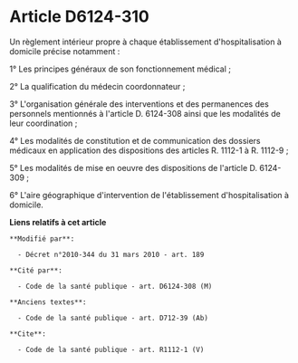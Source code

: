 # Article D6124-310

Un règlement intérieur propre à chaque établissement d'hospitalisation à domicile précise notamment : 

1° Les principes généraux de son fonctionnement médical ; 

2° La qualification du médecin coordonnateur ; 

3° L'organisation générale des interventions et des permanences des personnels mentionnés à l'article D. 6124-308 ainsi que
les modalités de leur coordination ; 

4° Les modalités de constitution et de communication des dossiers médicaux en application des dispositions des articles R.
1112-1 à R. 1112-9 ; 

5° Les modalités de mise en oeuvre des dispositions de l'article D. 6124-309 ; 

6° L'aire géographique d'intervention de l'établissement d'hospitalisation à domicile.

**Liens relatifs à cet article**

	**Modifié par**:

	  - Décret n°2010-344 du 31 mars 2010 - art. 189

	**Cité par**:

	  - Code de la santé publique - art. D6124-308 (M)

	**Anciens textes**:

	  - Code de la santé publique - art. D712-39 (Ab)

	**Cite**:

	  - Code de la santé publique - art. R1112-1 (V)

